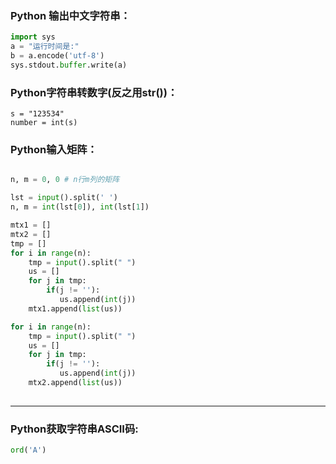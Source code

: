 ### Python 输出中文字符串：

```python
import sys 
a = "运行时间是:"
b = a.encode('utf-8')
sys.stdout.buffer.write(a) 
```



### Python字符串转数字(反之用str())：

```
s = "123534" 
number = int(s) 
```



### Python输入矩阵：

```py

n, m = 0, 0 # n行m列的矩阵

lst = input().split(' ') 
n, m = int(lst[0]), int(lst[1]) 

mtx1 = []
mtx2 = []
tmp = []
for i in range(n):
    tmp = input().split(" ")
    us = []
    for j in tmp:
        if(j != ''): 
           us.append(int(j))
    mtx1.append(list(us))

for i in range(n):
    tmp = input().split(" ")
    us = []
    for j in tmp:
        if(j != ''): 
           us.append(int(j))
    mtx2.append(list(us))
    
```

---

### Python获取字符串ASCII码:

```python
ord('A') 
```

